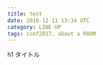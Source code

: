 ```yaml
---
title: test
date: 2016-12-11 13:34 UTC
category: LINE-UP
tags: ccnf2017, about a ROOM
---
```


h1
  タイトル
